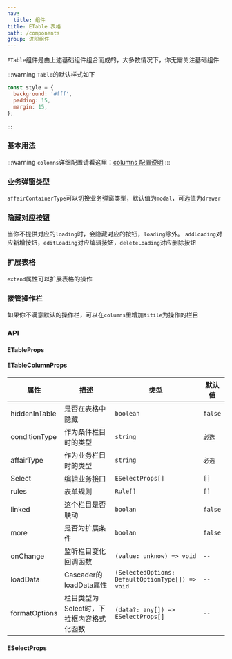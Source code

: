```yaml
---
nav:
  title: 组件
title: ETable 表格
path: /components
group: 进阶组件
---
```


`ETable`组件是由上述基础组件组合而成的，大多数情况下，你无需关注基础组件

:::warning
`Table`的默认样式如下

```js
const style = {
  background: '#fff',
  padding: 15,
  margin: 15,
};
```

:::

### 基本用法

<code background="#eee" compact="true" src="./demo/all.jsx"></code>
:::warning
`colomns`详细配置请看这里：[columns 配置说明](https://mmdctjj.github.io/raetable/guide/columns#columns%E9%85%8D%E7%BD%AE%E8%AF%B4%E6%98%8E)
:::

### 业务弹窗类型

`affairContainerType`可以切换业务弹窗类型，默认值为`modal`，可选值为`drawer`
<code compact="true" src="./demo/drawer.jsx"></code>

### 隐藏对应按钮

当你不提供对应的`loading`时，会隐藏对应的按钮，`loading`除外。
`addLoading`对应新增按钮，`editLoading`对应编辑按钮，`deleteLoading`对应删除按钮
<code compact="true" src="./demo/loading.jsx"></code>

### 扩展表格

`extend`属性可以扩展表格的操作
<code compact="true" src="./demo/extend.jsx"></code>

### 接管操作栏

如果你不满意默认的操作栏，可以在`columns`里增加`titile`为操作的栏目
<code compact="true" src="./demo/action.jsx"></code>

### API

#### ETableProps

<API id="__ETableProps"></API>

#### ETableColumnProps
|属性|描述|类型|默认值|
|---|---|---|---|
|hiddenInTable|是否在表格中隐藏|`boolean`|`false`|
|conditionType|作为条件栏目时的类型|`string`|`必选`|
|affairType|作为业务栏目时的类型|`string`|`必选`|
|Select|编辑业务接口|`ESelectProps[]`|`[]`|
|rules|表单规则|`Rule[]`|`[]`|
|linked|这个栏目是否联动|`boolan`|`false`|
|more|是否为扩展条件|`boolan`|`false`|
|onChange|监听栏目变化回调函数|`(value: unknow) => void`|`--`|
|loadData|Cascader的loadData属性|`(SelectedOptions: DefaultOptionType[]) => void`|`--`|
|formatOptions|栏目类型为Select时，下拉框内容格式化函数|`(data?: any[]) => ESelectProps[]`|`--`|

#### ESelectProps

<API id="_ESelect"></API>
